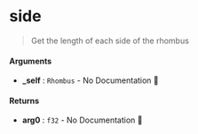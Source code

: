 # side

>  Get the length of each side of the rhombus

#### Arguments

- **\_self** : `Rhombus` \- No Documentation 🚧

#### Returns

- **arg0** : `f32` \- No Documentation 🚧